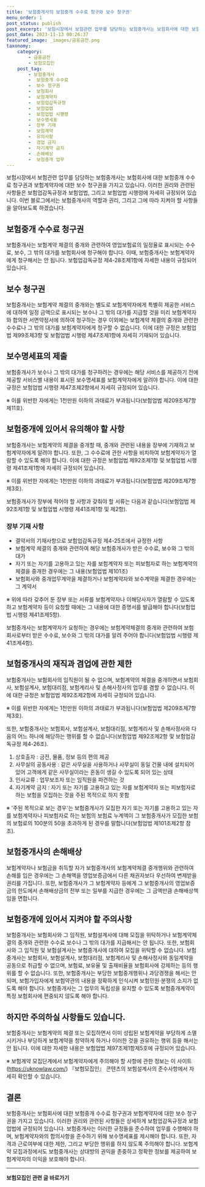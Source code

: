 ```yaml
---
title: '보험중개사의 보험중개 수수료 청구와 보수 청구권'
menu_order: 1
post_status: publish
post_excerpt: '보험시장에서 보험관련 업무를 담당하는 보험중개사는 보험회사에 대한 보험중개 수수료 청구권과 보험계약자에 대한 보수 청구권을 가지고 있습니다. 이러한 권리와 관련된 사항들은 보험업감독규정과 보험업법, 그리고 보험업법 시행령에 자세히 규정되어 있습니다. 이번 블로그에서는 보험중개사의 역할과 권리, 그리고 그에 따라 지켜야 할 사항들을 알아보도록 하겠습니다.'
post_date: 2023-11-13 00:26:37
featured_image: _images/금융금전.png
taxonomy:
    category:
        - 금융금전
        - 보험모집인
    post_tag:
        - 보험중개사
        -  보험중개 수수료
        -  보수 청구권
        -  보험회사
        -  보험계약자
        -  보험업감독규정
        -  보험업법
        -  보험업법 시행령
        -  보수명세표
        -  장부 기재
        -  보험계약
        -  유의사항
        -  겸업 금지
        -  자기계약 금지
        -  손해배상
        -  보험중개 업무
---
```



보험시장에서 보험관련 업무를 담당하는 보험중개사는 보험회사에 대한 보험중개 수수료 청구권과 보험계약자에 대한 보수 청구권을 가지고 있습니다. 이러한 권리와 관련된 사항들은 보험업감독규정과 보험업법, 그리고 보험업법 시행령에 자세히 규정되어 있습니다. 이번 블로그에서는 보험중개사의 역할과 권리, 그리고 그에 따라 지켜야 할 사항들을 알아보도록 하겠습니다.

## 보험중개 수수료 청구권

보험중개사는 보험계약 체결의 중개와 관련하여 영업보험료의 일정율로 표시되는 수수료, 보수, 그 밖의 대가를 보험회사에 청구해야 합니다. 이때, 보험중개사는 보험계약자에게 청구해서는 안 됩니다. 보험업감독규정 제4-28조제1항에 자세한 내용이 규정되어 있습니다.

## 보수 청구권

보험중개사는 보험계약 체결의 중개와는 별도로 보험계약자에게 특별히 제공한 서비스에 대하여 일정 금액으로 표시되는 보수나 그 밖의 대가를 지급할 것을 미리 보험계약자와 합의한 서면약정서에 의하여 청구하는 경우 이외에는 보험계약 체결의 중개와 관련한 수수료나 그 밖의 대가를 보험계약자에게 청구할 수 없습니다. 이에 대한 규정은 보험업법 제99조제3항 및 보험업법 시행령 제47조제1항에 자세히 기재되어 있습니다.

## 보수명세표의 제출

보험중개사가 보수나 그 밖의 대가를 청구하려는 경우에는 해당 서비스를 제공하기 전에 제공할 서비스별 내용이 표시된 보수명세표를 보험계약자에게 알려야 합니다. 이에 대한 규정은 보험업법 시행령 제47조제2항에서 자세히 규정되어 있습니다.

※ 이를 위반한 자에게는 1천만원 이하의 과태료가 부과됩니다(보험업법 제209조제7항제11호).

## 보험중개에 있어서 유의해야 할 사항

보험중개사는 보험계약의 체결을 중개할 때, 중개와 관련된 내용을 장부에 기재하고 보험계약자에게 알려야 합니다. 또한, 그 수수료에 관한 사항을 비치하여 보험계약자가 열람할 수 있도록 해야 합니다. 이에 대한 규정은 보험업법 제92조제1항 및 보험업법 시행령 제41조제1항에 자세히 규정되어 있습니다.

※ 이를 위반한 자에게는 1천만원 이하의 과태료가 부과됩니다(보험업법 제209조제7항제3호).

보험중개사가 장부에 적어야 할 사항과 갖춰야 할 서류는 다음과 같습니다(보험업법 제92조제1항 및 보험업법 시행령 제41조제1항 및 제2항).

### 장부 기재 사항

- 결약서의 기재사항으로 보험업감독규정 제4-25조에서 규정한 사항
- 보험계약 체결의 중개와 관련하여 해당 보험중개사가 받은 수수료, 보수와 그 밖의 대가
- 자기 또는 자기를 고용하고 있는 자를 보험계약자 또는 피보험자로 하는 보험계약의 체결을 중개한 경우에는 그 내용(보험업법 제101조)
- 보험회사와 중개업무계약을 체결하거나 보험계약자와 보수계약을 체결한 경우에는 그 계약서

※ 위에 따라 갖추어 둔 장부 또는 서류를 보험계약자나 이해당사자가 열람할 수 있도록 하고 보험계약자 등이 요청할 때에는 그 내용에 대한 증명서를 발급해야 합니다(보험업법 시행령 제41조제5항).

보험중개사는 보험계약자가 요청하는 경우에는 보험계약체결의 중개와 관련하여 보험회사로부터 받은 수수료, 보수와 그 밖의 대가를 알려 주어야 합니다(보험업법 시행령 제41조제4항).

## 보험중개사의 재직과 겸업에 관한 제한

보험중개사는 보험회사의 임직원이 될 수 없으며, 보험계약의 체결을 중개하면서 보험회사, 보험설계사, 보험대리점, 보험계리사 및 손해사정사의 업무를 겸할 수 없습니다. 이에 대한 규정은 보험업법 제92조제2항에 자세히 규정되어 있습니다.

※ 이를 위반한 자에게는 1천만원 이하의 과태료가 부과됩니다(보험업법 제209조제7항제3호).

또한, 보험중개사는 보험회사, 보험설계사, 보험대리점, 보험계리사 및 손해사정사와 다음의 어느 하나에 해당하는 행위를 할 수 없습니다(보험업법 제92조제2항 및 보험업감독규정 제4-26조).

1. 상호출자 : 금전, 물품, 정보 등의 편의 제공
2. 사무실의 공동사용 : 같은 사무실을 사용하거나 사무실이 동일 건물 내에 설치되어 있어 고객에게 같은 사무실이라는 혼동이 생길 수 있도록 되어 있는 상태
3. 인사교류 : 업무보조자 또는 임직원을 파견하는 것
4. 자기계약 금지 : 자기 또는 자기를 고용하고 있는 자를 보험계약자 또는 피보험자로 하는 보험을 모집하는 것을 주된 목적으로 하지 못함

※ '주된 목적으로 보는 경우'는 보험중개사가 모집한 자기 또는 자기를 고용하고 있는 자를 보험계약자나 피보험자로 하는 보험의 보험료 누계액이 그 보험중개사가 모집한 보험의 보험료의 100분의 50을 초과하게 된 경우를 말합니다(보험업법 제101조제2항 참조).

## 보험중개사의 손해배상

보험계약자나 보험금을 취득할 자가 보험중개사의 보험계약체결 중개행위와 관련하여 손해를 입은 경우에는 그 손해액을 영업보증금에서 다른 채권자보다 우선하여 변제받을 권리를 가집니다. 또한, 보험중개사가 그 보험계약자 등에게 그 보험중개사의 영업보증금의 한도에서 손해배상금의 전부 또는 일부를 지급한 경우에는 그 금액만큼 손해배상책임을 면합니다.

## 보험중개에 있어서 지켜야 할 주의사항

보험중개사는 보험회사와 그 임직원, 보험설계사에 대해 모집을 위탁하거나 보험계약체결의 중개와 관련한 수수료 보수나 그 밖의 대가를 지급해서는 안 됩니다. 또한, 보험회사와 그 임직원 및 보험설계사는 보험중개사에 대하여 모집을 위탁할 수 없습니다. 보험중개사는 보험회사, 보험설계사, 보험대리점, 보험계리사 및 손해사정사와 동일계약을 공동으로 취급할 수 없으며, 보험료, 보유율 및 출재비율을 보험회사에 강제하는 등의 행위를 할 수 없습니다. 또한, 보험중개사는 부당한 보험중개행위나 과당경쟁을 해서는 안 되며, 보험가입자에게 보험약관의 내용을 정확하게 인식시켜 보험민원·분쟁의 소지가 없도록 해야 합니다. 보험중개사는 그 업무의 독립성을 유지할 수 있도록 보험중개계약이 특정 보험회사에 편중되지 않도록 해야 합니다.

## 하지만 주의하실 사항들도 있습니다.

보험중개사는 보험계약의 체결 또는 모집하면서 이미 성립된 보험계약을 부당하게 소멸시키거나 부당하게 보험계약을 청약하게 하거나 이러한 것을 권유하는 행위 등을 해서는 안 됩니다. 이에 대한 자세한 내용은 보험업법 제97조제1항제5호에 규정되어 있습니다.

※ 보험계약 모집단계에서 보험계약자에게 주의해야 할 사항에 관한 정보는 이 사이트(https://uknowlaw.com/) 『보험모집인』 콘텐츠의 보험설계사의 준수사항에서 자세히 확인할 수 있습니다.

## 결론
보험중개사는 보험회사에 대한 보험중개 수수료 청구권과 보험계약자에 대한 보수 청구권을 가지고 있습니다. 이러한 권리와 관련된 사항들은 상세하게 보험업감독규정과 보험업법에 규정되어 있습니다. 보험중개사는 이러한 규정들을 준수하여 업무를 수행해야 하며, 보험계약자와의 합의사항을 준수하기 위해 보수명세표를 제시해야 합니다. 또한, 자격과 근로여부에 대한 제한, 그리고 부당한 행위를 하지 않도록 주의해야 합니다. 보험계약 모집과정에서도 보험중개사는 상대방의 권익을 존중하고 정확한 정보를 제공하여 보험계약자의 이익을 보호해야 합니다.
<!-- wp:separator -->
<hr class="wp-block-separator has-alpha-channel-opacity"/>
<!-- /wp:separator -->

<!-- wp:group {"backgroundColor":"base","layout":{"type":"constrained"}} -->
<div class="wp-block-group has-base-background-color has-background"><!-- wp:paragraph {"align":"center","fontSize":"medium"} -->
<p class="has-text-align-center has-large-font-size"><strong>보험모집인 관련 글 바로가기</strong></p>
<!-- /wp:paragraph -->


<!-- wp:latest-posts
{"categories":[{"id":15486,"count":19,"description":"","link":"https://uknowlaw.com/category/%eb%b3%b4%ed%97%98%eb%aa%a8%ec%a7%91%ec%9d%b8/","name":"보험모집인","slug":"보험모집인","taxonomy":"category","parent":0,"meta":[],"_links":{"self":[{"href":"https://uknowlaw.com/wp-json/wp/v2/categories/15486"}],"collection":[{"href":"https://uknowlaw.com/wp-json/wp/v2/categories"}],"about":[{"href":"https://uknowlaw.com/wp-json/wp/v2/taxonomies/category"}],"wp:post_type":[{"href":"https://uknowlaw.com/wp-json/wp/v2/posts?categories=15486"}],"curies":[{"name":"wp","href":"https://api.w.org/{rel}","templated":true}]}}],"postsToShow":100,"excerptLength":28,"postLayout":"grid","columns":2,"featuredImageAlign":"left","featuredImageSizeSlug":"large","fontSize":"small"} /--></div>
<!-- /wp:group -->